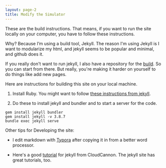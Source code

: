 ```yaml
---
layout: page-2
title: Modify the Simulator
---
```


These are the build instructions. That means, if you want to run the site locally on your computer, you have to follow these instructions.

Why? Because I’m using a build tool, Jekyll. The reason I'm using Jekyll is I want to modularize my html, and jekyll seems to be popular and minimal, and github does it.

If you really don't want to run jekyll, I also have a repository for the [build](https://paretoman.github.io/ballot_site/). So you can start from there. But really, you're making it harder on yourself to do things like add new pages.

Here are instructions for building this site on your local machine.

1.  Install Ruby. You might want to follow [these instructions from jekyll​](https://jekyllrb.com/docs/installation/windows/).

2.  Do these to install jekyll and bundler and to start a server for the code.

~~~~~~~~~~~~~~~~~~~~~~~~~~~~~~~~~~~~~~~~~~~~~~~~~~~~~~~~~~~~~~~~~~~~~~~~~~~~~~~~
gem install jekyll bundler
gem install jekyll -v 3.8.7
bundle exec jekyll serve
~~~~~~~~~~~~~~~~~~~~~~~~~~~~~~~~~~~~~~~~~~~~~~~~~~~~~~~~~~~~~~~~~~~~~~~~~~~~~~~~

Other tips for Developing the site:

-   I edit markdown with [Typora](https://typora.io/) after copying it in from a better word processor.

-   Here's a good [tutorial](https://learn.cloudcannon.com/) for jekyll from CloudCannon.  The jekyll site has great tutorials, too.
